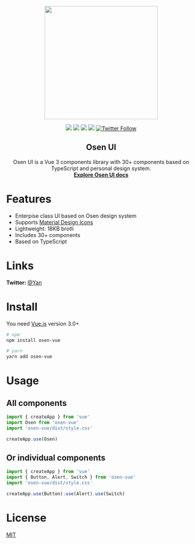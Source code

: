 <p align="center">
  <a href="https://quatrochan.github.io/Osen/">
    <img width="300" src="https://quatrochan.github.io/Osen/eqqqual.png">
  </a>

<p align="center">
<img src="https://img.shields.io/npm/v/osen-vue?color=blue">
<img src="https://img.shields.io/npm/l/osen-vue">
<img src="https://img.shields.io/npm/dw/osen-vue">
<img src="https://img.badgesize.io/https:/unpkg.com/osen-vue/?label=Brotli%20size%3A%20JS&compression=brotli">

<a href="https://twitter.com/OsenVue">
    <img src="https://img.shields.io/twitter/follow/OsenVue?label=Osen%20Vue&style=social" alt="Twitter Follow">
</a>
</p>
</p>

<h2 align="center">
  Osen UI
</h2>

<div align="center">
Osen UI is a Vue 3 components library with 30+ components based on TypeScript and personal design system.
<br>
  <a href="https://quatrochan.github.io/Osen/"><strong>Explore Osen UI docs</strong></a>
</div>

# Features
  - Enterpise class UI based on Osen design system
  - Supports [Material Design Icons](https://material.io/resources/icons/)
  - Lightweight: 18KB brotli
  - Includes 30+ components
  - Based on TypeScript


# Links

<b> Twitter: </b> [@Yan](https://twitter.com/k0mmsussertod)

# Install

You need [Vue.js](https://v3.vuejs.org/) version 3.0+

```bash
# npm
npm install osen-vue
```

```bash
# yarn
yarn add osen-vue
```

# Usage

## All components

```js
import { createApp } from 'vue'
import Osen from 'osen-vue'
import 'osen-vue/dist/style.css'

createApp.use(Osen)
```

## Or individual components

```js
import { createApp } from 'vue'
import { Button, Alert, Switch } from 'osen-vue'
import 'osen-vue/dist/style.css'

createApp.use(Button).use(Alert).use(Switch)
```

<!-- ## Or start with CDN

```html
<!DOCTYPE html>
<html>
  <head>
    <link
      href="https://cdn.jsdelivr.net/npm/osen-vue/dist/style.css"
      rel="stylesheet"
    />
    <link
      href="https://fonts.googleapis.com/css2?family=Inter:wght@300;400;500;600;700;900&display=swap"
      rel="stylesheet"
    />
    <link
      rel="stylesheet"
      href="https://fonts.googleapis.com/css?family=Material+Icons|Material+Icons+Outlined"
    />
    <meta
      name="viewport"
      content="width=device-width, initial-scale=1, maximum-scale=1, user-scalable=no, minimal-ui"
    />
  </head>
  <body>
    <div id="app">
      <primary-btn type="primary">Quickstart</primary-btn>
    </div>

    <script src="https://unpkg.com/vue@next"></script>
    <script src="https://unpkg.com/osen-vue"></script>
    <script>
      Vue.createApp()
    </script>
  </body>
</html>
``` -->

# License

[MIT](https://raw.githubusercontent.com/quatrochan/Osen/master/LICENSE)
